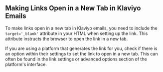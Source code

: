 ## Making Links Open in a New Tab in Klaviyo Emails

To make links open in a new tab in Klaviyo emails, you need to include the `target='_blank'` attribute in your HTML when setting up the link. This attribute instructs the browser to open the link in a new tab.

If you are using a platform that generates the link for you, check if there is an option within their settings to set the link to open in a new tab. This can often be found in the link settings or advanced options section of the platform's interface.